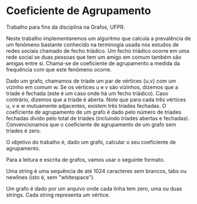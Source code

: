 # Coeficiente de Agrupamento
Trabalho para fins da disciplina na Grafos, UFPR.

Neste trabalho implementaremos um algoritmo que calcula a prevalência de um fenômeno bastante conhecido na terminogia usada nos estudos de redes sociais chamado de fecho triádico. Um fecho triádico ocorre em uma rede social se duas pessoas que tem um amigo em comum também são amigas entre si. Chama-se de coeficiente de agrupamento a medida da frequência com que este fenômeno ocorre.

Dado um grafo, chamamos de tríade um par de vértices {u,v} com um vizinho em comum w. Se os vértices u e v são vizinhos, dizemos que a tríade é fechada (este é um caso onde há um fecho triádico). Caso contrário, dizemos que a tríade é aberta. Note que para cada três vértices u, v e w mutuamente adjacentes, existem três tríades fechadas. O coeficiente de agrupamento de um grafo é dado pelo número de tríades fechadas divido pelo total de tríades (incluindo tríades abertas e fechadas). Convencionamos que o coeficiente de agrupamento de um grafo sem tríades é zero.

O objetivo do trabalho é, dado um grafo, calcular o seu coeficiente de agrupamento.

Para a leitura e escrita de grafos, vamos usar o seguinte formato.

Uma string é uma sequência de até 1024 caracteres sem brancos, tabs ou newlines (isto é, sem "whitespace").

Um grafo é dado por um arquivo onde cada linha tem zero, uma ou duas strings. Cada string representa um vértice.

